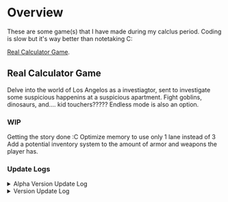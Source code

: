 # Overview
These are some game(s) that I have made during my calclus period.  Coding is slow but it's way better than notetaking C:

[Real Calculator Game](#real-calculator-game).
## Real Calculator Game
Delve into the world of Los Angelos as a investiagtor, sent to investigate some suspicious happenins at a suspicious apartment. Fight goblins, dinosaurs, and.... kid touchers????? Endless mode is also an option.
### WIP
Getting the story done :C
Optimize memory to use only 1 lane instead of 3
Add a potential inventory system to the amount of armor and weapons the player has.

### Update Logs
<details>
<summary>Alpha Version Update Log</summary>

### Version 0.0.0A
- Game "finished" in its most barebones state.<br /> 
- Players can battle 3 mobs; Dino, Goblin, and Orphan<br />
- Players can access a shop, which sells weapons (Increases attack) and armor (Increases health).
### Version 0.0.1A
- Changed shop from being 0 indexed to 1 indexed
- Added 2 more new mobs (Dino Orphan and Kid Toucher) as bosses that occured upon beating a certain number of enemies ( 7 and 25 respectively )
### Version 0.1.0A
- Added Saving stats (Unable to save names yet)
- Timed delay between inputs to fix some weird bug relating to inputs (It didn't work)
- QOL Shop update where the quantity is asked before buying so people don't spam click the buy button.
   - Bug then appeared where one can buy negative quantities, thus selling and earning infinite gold.
   - Another bug was also found where one can buy more than they're gold allows by an extreme amount.
### Version 0.1.1A
- Nerfed Kid toucher by around 50% in hp.
- Debt collector added when a player's gold is less than 100. It's health stacks exponentially so its nigh unkillable.

</details>

<details>
<summary>Version Update Log</summary>
  
### Version 1.0.0
- Names can now be saved. Thus, full player data is saved and the game I have imagined has been realized
- Fixed the input related bug; it turns out that if a player inputs nothing when a number is expected, python spazzes out
  - Added some code that helped prevent this from happening anywhere in the game.
  - Doing this also happened to fix the bug that allowed players to sell negative quantities of any item.
### Version 1.0.1
- (Temp)Fixed memory overload error (It concurrently returns)
- Optimized some code relating to the input bug.
### Version 1.1.0 ( Peak Update )
- Loading Screen Added
- Shop UI Improved
  - Also removed weird shop formatting for weapons
  - Now index is shown instead of implied
  - Same with Armor Shop Section
- General UI Improved
- Death stops the game and also empties the save file.
  - Long time bug where dying in battle skipped the battle.
### Version 1.1.1 
- New title screen
- New potential gamemode (Story Mode!!!!)
- Fixed bug occurence of memory overload (The fix consists of moving the order in which the modules are imported in the game code. I have no idea why the game runs)
### Version 1.1.2 (11/4/2024)
- White spaced everything
- Combined some input number checking code, and applied it to all other parts of the game.
### Version 1.1.3 (11/22/2024)
- Huge optimization gains, halfing the memory lists (From 6 to 3) used and allowing some to be potentially used in other games.
- Made cool speech bubbles and set the framework for the story.
</details>

